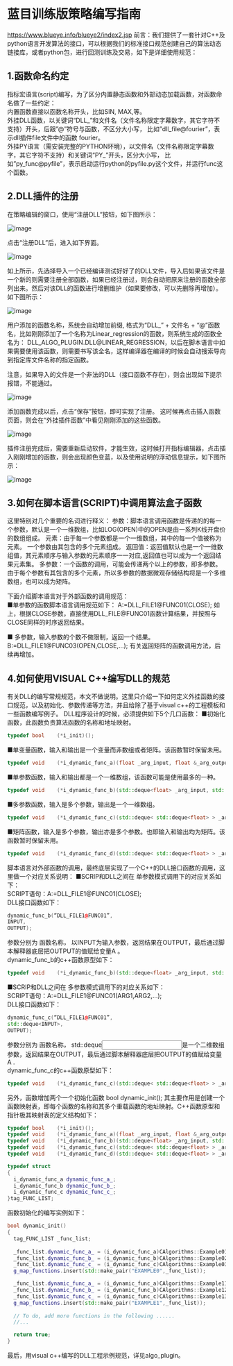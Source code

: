 # 蓝目训练版策略编写指南
https://www.blueye.info/blueye2/index2.jsp
前言：我们提供了一套针对C++及python语言开发算法的接口，可以根据我们的标准接口规范创建自己的算法动态链接库，或者python包，进行回测训练及交易，如下是详细使用规范：

## 1.函数命名约定
指标宏语言(script)编写，为了区分内置静态函数和外部动态加载函数，对函数命名做了一些约定：  
内置函数直接以函数名称开头，比如SIN, MAX,等。  
外挂DLL函数，以关键词“DLL_”和文件名（文件名称限定字幕数字，其它字符不支持）开头，后跟”@”符号与函数，不区分大小写， 比如”dll_file@fourier”，表示dll插件file文件中的函数 fourier。  
外挂PY语言（需安装完整的PYTHON环境），以文件名（文件名称限定字幕数字，其它字符不支持）和关键词“PY_”开头，区分大小写， 比如”py_func@pyfile”，表示启动运行python的pyfile.py这个文件，并运行func这个函数。  
## 2.DLL插件的注册
在策略编辑的窗口，使用“注册DLL”按钮，如下图所示：

![image](https://github.com/blueye-com/algo-plug/blob/master/blueye_photo/%E5%9B%BE%E7%89%871.png)

点击“注册DLL”后，进入如下界面。

![image](https://github.com/blueye-com/algo-plug/blob/master/blueye_photo/%E5%9B%BE%E7%89%872.png)

如上所示，先选择导入一个已经编译测试好好了的DLL文件，导入后如果该文件是一个新的则需要注册全部函数，如果已经注册过，则会自动把原来注册的函数全部列出来。然后对该DLL的函数进行增删维护（如果要修改，可以先删除再增加）。如下图所示：

![image](https://github.com/blueye-com/algo-plug/blob/master/blueye_photo/%E5%9B%BE%E7%89%873.png)

用户添加的函数名称，系统会自动增加前缀, 格式为“DLL_” + 文件名 + “@”函数名，比如刚刚添加了一个名称为Linear_regression的函数，则系统生成的函数全名为：
DLL_ALGO_PLUGIN.DLL@LINEAR_REGRESSION，以后在脚本语言中如果需要使用该函数，则需要书写该全名，这样编译器在编译的时候会自动搜索导向到指定库文件名称的指定函数。

注意，如果导入的文件是一个非法的DLL（接口函数不存在），则会出现如下提示报错，不能通过。

![image](https://github.com/blueye-com/algo-plug/blob/master/blueye_photo/%E5%9B%BE%E7%89%874.png)

添加函数完成以后，点击“保存”按钮，即可实现了注册。
这时候再点击插入函数页面，则会在“外挂插件函数”中看见刚刚添加的这些函数。

![image](https://github.com/blueye-com/algo-plug/blob/master/blueye_photo/%E5%9B%BE%E7%89%875.png)

插件注册完成后，需要重新启动软件，才能生效，这时候打开指标编辑器，点击插入刚刚增加的函数，则会出现颜色变蓝，以及使用说明的浮动信息提示，如下图所示：

![image](https://github.com/blueye-com/algo-plug/blob/master/blueye_photo/%E5%9B%BE%E7%89%876.png)

## 3.如何在脚本语言(SCRIPT)中调用算法盒子函数
这里特别对几个重要的名词进行释义：
参数：脚本语言调用函数是传递的的每一个参数，默认是一个一维数组，比如LOG(OPEN)中的OPEN是由一系列K线开盘价的数组组成。
元素：由于每一个参数都是一个一维数组，其中的每一个值被称为元素。 一个参数由其包含的多个元素组成。
返回值：返回值默认也是一个一维数组值，其元素顺序与输入参数的元素顺序一一对应,返回值也可以成为一个返回结果元素集。
多参数：一个函数的调用，可能会传递两个以上的参数，即多参数。由于每个参数有其包含的多个元素，所以多参数的数据微观存储结构将是一个多维数组，也可以成为矩阵。

下面介绍脚本语言对于外部函数的调用规范：  
■单参数的函数脚本语言调用规范如下：
	A:=DLL_FILE1@FUNC01(CLOSE);
	如上，根据CLOSE参数，直接使用DLL_FILE@FUNC01函数计算结果，并按照与CLOSE同样的时序返回结果。

■	多参数，输入参数的个数不做限制，返回一个结果。
	B:=DLL_FILE1@FUNC03(OPEN,CLOSE,…);
	有关返回矩阵的函数调用方法，后续再增加。
  
## 4.如何使用VISUAL C++编写DLL的规范
有关DLL的编写常规规范，本文不做说明。这里只介绍一下如何定义外挂函数的接口规范，以及初始化、参数传递等方法，并且给除了基于visual c++的工程模板和一些函数编写例子。
DLL程序设计的时候，必须提供如下5个几口函数：
■初始化函数，此函数负责算法函数的名称和地址映射。
```cpp
typedef bool	(*i_init)();
```

■单变量函数，输入和输出是一个变量而非数组或者矩阵。该函数暂时保留未用。
```cpp
typedef void	(*i_dynamic_func_a)(float _arg_input, float &_arg_output);
```

■单参数函数，输入和输出都是一个一维数组，该函数可能是使用最多的一种。
```cpp
typedef void	(*i_dynamic_func_b)(std::deque<float> _arg_input, std::deque<float> &_arg_output);
```

■多参数函数，输入是多个参数，输出是一个一维数组。
```cpp
typedef void	(*i_dynamic_func_c)(std::deque< std::deque<float> > _arg_input, std::deque<float> &_arg_output);
```

■矩阵函数，输入是多个参数，输出亦是多个参数。也即输入和输出均为矩阵。该函数暂时保留未用。
```cpp
typedef void	(*i_dynamic_func_d)(std::deque< std::deque<float> > _arg_input, std::deque< std::deque<float> > &_arg_output);
```


脚本语言对外部函数的调用，最终底层实现了一个C++的DLL接口函数的调用，这里做一个对应关系说明：
■SCRIP和DLL之间在 单参数模式调用下的对应关系如下：  
SCRIPT语句：A:=DLL_FILE1@FUNC01(CLOSE);  
DLL接口函数如下：  
```cpp
dynamic_func_b(“DLL_FILE1@FUNC01”,  
INPUT,   
OUTPUT);  
```
参数分别为 函数名称， 以INPUT为输入参数，返回结果在OUTPUT，最后通过脚本解释器底层把OUTPUT的值赋给变量A 。  
dynamic_func_b的c++函数原型如下：  
```cpp
typedef void	(*i_dynamic_func_b)(std::deque<float> _arg_input, std::deque<float> &_arg_output);  
```

■SCRIP和DLL之间在 多参数模式调用下的对应关系如下：  
SCRIPT语句：A:=DLL_FILE1@FUNC01(ARG1,ARG2,…);  
DLL接口函数如下：  
```cpp
dynamic_func_c(“DLL_FILE1@FUNC01”,  
std::deque<INPUT>,   
OUTPUT);  
 ```
参数分别为 函数名称， std::deque<input>是一个二维数组参数，返回结果在OUTPUT，最后通过脚本解释器底层把OUTPUT的值赋给变量A .  
	dynamic_func_c的c++函数原型如下：  
  ```cpp
typedef void	(*i_dynamic_func_c)(std::deque< std::deque<float> > _arg_input, std::deque<float> &_arg_output);
  ```


另外，函数增加两个一个初始化函数 bool dynamic_init(); 其主要作用是创建一个函数映射表，即每个函数的名称和其多个重载函数的地址映射。C++函数原型和指针极其映射表的定义结构如下：
  ```cpp
typedef bool	(*i_init)();
typedef void	(*i_dynamic_func_a)(float _arg_input, float &_arg_output);
typedef void	(*i_dynamic_func_b)(std::deque<float> _arg_input, std::deque<float> &_arg_output);
typedef void	(*i_dynamic_func_c)(std::deque< std::deque<float> > _arg_input, std::deque<float> &_arg_output);
typedef void	(*i_dynamic_func_d)(std::deque< std::deque<float> > _arg_input, std::deque< std::deque<float> > &_arg_output);

typedef struct  
{
	i_dynamic_func_a dynamic_func_a_;
	i_dynamic_func_b dynamic_func_b_;
	i_dynamic_func_c dynamic_func_c_;
}tag_FUNC_LIST;
```
函数初始化的编写实例如下：
  ```cpp
bool dynamic_init()
{
	tag_FUNC_LIST _func_list;
	
	_func_list.dynamic_func_a_ = (i_dynamic_func_a)CAlgorithms::Example01;
	_func_list.dynamic_func_b_ = (i_dynamic_func_b)CAlgorithms::Example02;
	_func_list.dynamic_func_c_ = (i_dynamic_func_c)CAlgorithms::Example03;
	g_map_functions.insert(std::make_pair("EXAMPLE0",_func_list));

	_func_list.dynamic_func_a_ = (i_dynamic_func_a)CAlgorithms::Example11;
	_func_list.dynamic_func_b_ = (i_dynamic_func_b)CAlgorithms::Example12;
	_func_list.dynamic_func_c_ = (i_dynamic_func_c)CAlgorithms::Example13;
	g_map_functions.insert(std::make_pair("EXAMPLE1",_func_list));
	
	// To do, add more functions in the following ......
	//...

	return true;
}
```
最后，用visual c++编写的DLL工程示例规范，详见algo_plugin。
